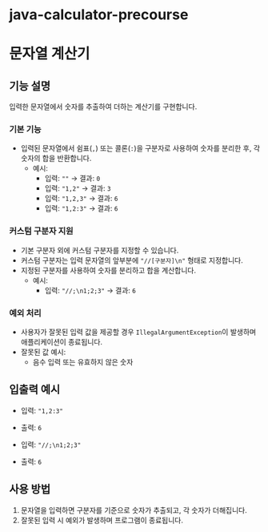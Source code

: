 # java-calculator-precourse

# 문자열 계산기

## 기능 설명
입력한 문자열에서 숫자를 추출하여 더하는 계산기를 구현합니다.

### 기본 기능
- 입력된 문자열에서 쉼표(`,`) 또는 콜론(`:`)을 구분자로 사용하여 숫자를 분리한 후, 각 숫자의 합을 반환합니다.
    - 예시:
        - 입력: `""` → 결과: `0`
        - 입력: `"1,2"` → 결과: `3`
        - 입력: `"1,2,3"` → 결과: `6`
        - 입력: `"1,2:3"` → 결과: `6`

### 커스텀 구분자 지원
- 기본 구분자 외에 커스텀 구분자를 지정할 수 있습니다.
- 커스텀 구분자는 입력 문자열의 앞부분에 `"//[구분자]\n"` 형태로 지정합니다.
- 지정된 구분자를 사용하여 숫자를 분리하고 합을 계산합니다.
    - 예시:
        - 입력: `"//;\n1;2;3"` → 결과: `6`

### 예외 처리
- 사용자가 잘못된 입력 값을 제공할 경우 `IllegalArgumentException`이 발생하며 애플리케이션이 종료됩니다.
- 잘못된 값 예시:
    - 음수 입력 또는 유효하지 않은 숫자

## 입출력 예시

- 입력: `"1,2:3"`
- 출력: `6`

- 입력: `"//;\n1;2;3"`
- 출력: `6`

## 사용 방법
1. 문자열을 입력하면 구분자를 기준으로 숫자가 추출되고, 각 숫자가 더해집니다.
2. 잘못된 입력 시 예외가 발생하며 프로그램이 종료됩니다.
